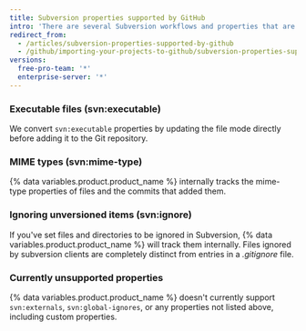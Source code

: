 ```yaml
---
title: Subversion properties supported by GitHub
intro: 'There are several Subversion workflows and properties that are similar to existing functionality on {% data variables.product.product_name %}.'
redirect_from:
  - /articles/subversion-properties-supported-by-github
  - /github/importing-your-projects-to-github/subversion-properties-supported-by-github
versions:
  free-pro-team: '*'
  enterprise-server: '*'
---
```

### Executable files (svn:executable)

We convert `svn:executable` properties by updating the file mode directly before adding it to the Git repository.

### MIME types (svn:mime-type)

{% data variables.product.product_name %} internally tracks the mime-type properties of files and the commits that added them.

### Ignoring unversioned items (svn:ignore)

If you've set files and directories to be ignored in Subversion, {% data variables.product.product_name %} will track them internally. Files ignored by subversion clients are completely distinct from entries in a *.gitignore* file.

### Currently unsupported properties

{% data variables.product.product_name %} doesn't currently support `svn:externals`, `svn:global-ignores`, or any properties not listed above, including custom properties.
